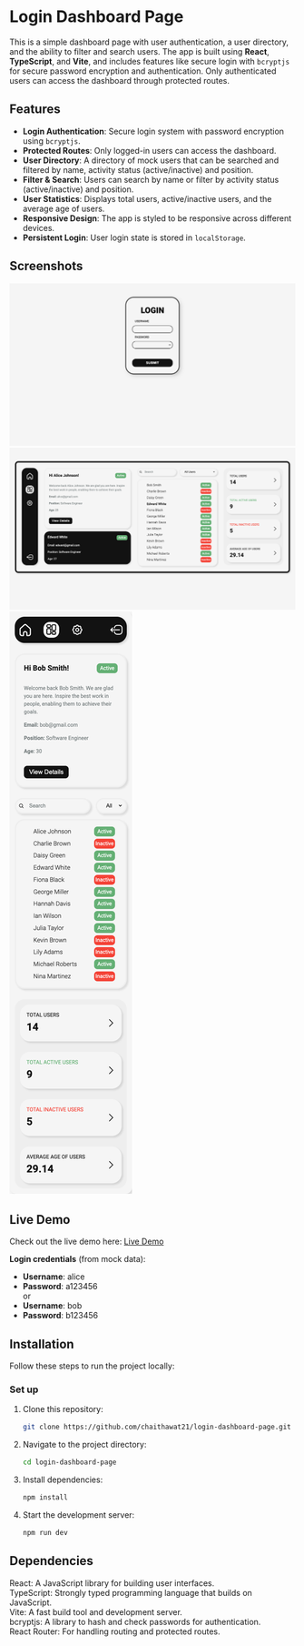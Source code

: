# Login Dashboard Page

This is a simple dashboard page with user authentication, a user directory, and the ability to filter and search users. The app is built using **React**, **TypeScript**, and **Vite**, and includes features like secure login with `bcryptjs` for secure password encryption and authentication. Only authenticated users can access the dashboard through protected routes.

## Features

- **Login Authentication**: Secure login system with password encryption using `bcryptjs`.
- **Protected Routes**: Only logged-in users can access the dashboard.
- **User Directory**: A directory of mock users that can be searched and filtered by name, activity status (active/inactive) and position.
- **Filter & Search**: Users can search by name or filter by activity status (active/inactive) and position.
- **User Statistics**: Displays total users, active/inactive users, and the average age of users.
- **Responsive Design**: The app is styled to be responsive across different devices.
- **Persistent Login**: User login state is stored in `localStorage`.

## Screenshots

![Login](./screenshots/loginPage.png)  
![dashboard](./screenshots/dashboardPage.png)  
![responsive](./screenshots/responsive.png)  

## Live Demo

Check out the live demo here: [Live Demo](https://chaithawat21.github.io/login-dashboard-page/)  

**Login credentials** (from mock data):

- **Username**: alice  
- **Password**: a123456  
or  
- **Username**: bob  
- **Password**: b123456  

## Installation

Follow these steps to run the project locally:

### Set up

1. Clone this repository:

   ```bash
   git clone https://github.com/chaithawat21/login-dashboard-page.git
2. Navigate to the project directory:

    ```bash
    cd login-dashboard-page
3. Install dependencies:

    ```bash
    npm install  
4. Start the development server:

    ```bash
    npm run dev  

## Dependencies

React: A JavaScript library for building user interfaces.  
TypeScript: Strongly typed programming language that builds on JavaScript.  
Vite: A fast build tool and development server.  
bcryptjs: A library to hash and check passwords for authentication.  
React Router: For handling routing and protected routes.  
